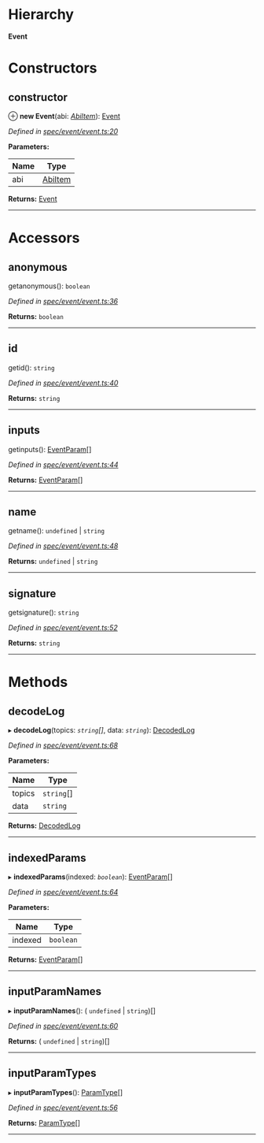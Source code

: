

# Hierarchy

**Event**

# Constructors

<a id="constructor"></a>

##  constructor

⊕ **new Event**(abi: *[AbiItem](../interfaces/_types_.abiitem.md)*): [Event](_spec_event_event_.event.md)

*Defined in [spec/event/event.ts:20](https://github.com/paritytech/js-libs/blob/c2812ab/packages/abi/src/spec/event/event.ts#L20)*

**Parameters:**

| Name | Type |
| ------ | ------ |
| abi | [AbiItem](../interfaces/_types_.abiitem.md) |

**Returns:** [Event](_spec_event_event_.event.md)

___

# Accessors

<a id="anonymous"></a>

##  anonymous

getanonymous(): `boolean`

*Defined in [spec/event/event.ts:36](https://github.com/paritytech/js-libs/blob/c2812ab/packages/abi/src/spec/event/event.ts#L36)*

**Returns:** `boolean`

___
<a id="id"></a>

##  id

getid(): `string`

*Defined in [spec/event/event.ts:40](https://github.com/paritytech/js-libs/blob/c2812ab/packages/abi/src/spec/event/event.ts#L40)*

**Returns:** `string`

___
<a id="inputs"></a>

##  inputs

getinputs(): [EventParam](_spec_event_eventparam_.eventparam.md)[]

*Defined in [spec/event/event.ts:44](https://github.com/paritytech/js-libs/blob/c2812ab/packages/abi/src/spec/event/event.ts#L44)*

**Returns:** [EventParam](_spec_event_eventparam_.eventparam.md)[]

___
<a id="name"></a>

##  name

getname():  `undefined` &#124; `string`

*Defined in [spec/event/event.ts:48](https://github.com/paritytech/js-libs/blob/c2812ab/packages/abi/src/spec/event/event.ts#L48)*

**Returns:**  `undefined` &#124; `string`

___
<a id="signature"></a>

##  signature

getsignature(): `string`

*Defined in [spec/event/event.ts:52](https://github.com/paritytech/js-libs/blob/c2812ab/packages/abi/src/spec/event/event.ts#L52)*

**Returns:** `string`

___

# Methods

<a id="decodelog"></a>

##  decodeLog

▸ **decodeLog**(topics: *`string`[]*, data: *`string`*): [DecodedLog](_spec_event_decodedlog_.decodedlog.md)

*Defined in [spec/event/event.ts:68](https://github.com/paritytech/js-libs/blob/c2812ab/packages/abi/src/spec/event/event.ts#L68)*

**Parameters:**

| Name | Type |
| ------ | ------ |
| topics | `string`[] |
| data | `string` |

**Returns:** [DecodedLog](_spec_event_decodedlog_.decodedlog.md)

___
<a id="indexedparams"></a>

##  indexedParams

▸ **indexedParams**(indexed: *`boolean`*): [EventParam](_spec_event_eventparam_.eventparam.md)[]

*Defined in [spec/event/event.ts:64](https://github.com/paritytech/js-libs/blob/c2812ab/packages/abi/src/spec/event/event.ts#L64)*

**Parameters:**

| Name | Type |
| ------ | ------ |
| indexed | `boolean` |

**Returns:** [EventParam](_spec_event_eventparam_.eventparam.md)[]

___
<a id="inputparamnames"></a>

##  inputParamNames

▸ **inputParamNames**(): ( `undefined` &#124; `string`)[]

*Defined in [spec/event/event.ts:60](https://github.com/paritytech/js-libs/blob/c2812ab/packages/abi/src/spec/event/event.ts#L60)*

**Returns:** ( `undefined` &#124; `string`)[]

___
<a id="inputparamtypes"></a>

##  inputParamTypes

▸ **inputParamTypes**(): [ParamType](_spec_paramtype_paramtype_.paramtype.md)[]

*Defined in [spec/event/event.ts:56](https://github.com/paritytech/js-libs/blob/c2812ab/packages/abi/src/spec/event/event.ts#L56)*

**Returns:** [ParamType](_spec_paramtype_paramtype_.paramtype.md)[]

___

